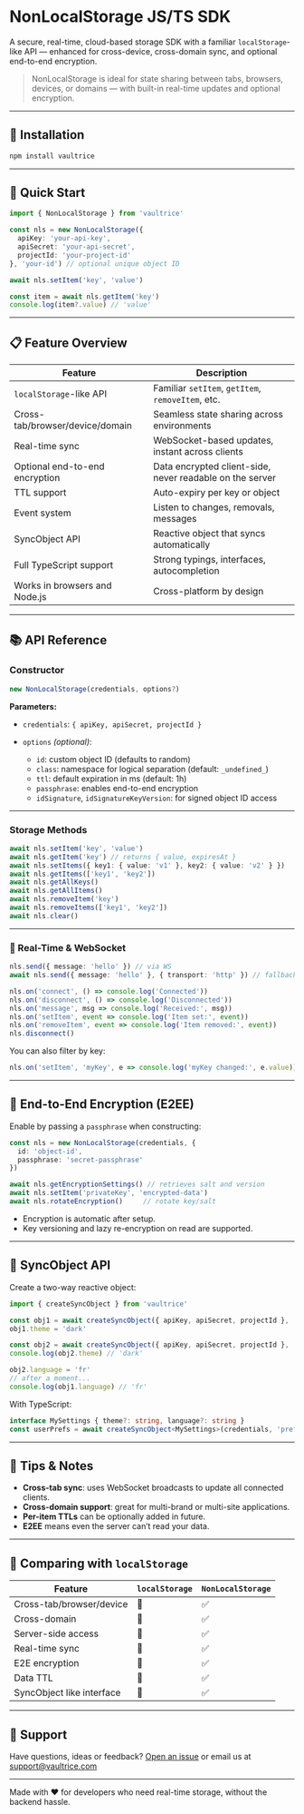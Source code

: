 # NonLocalStorage JS/TS SDK

A secure, real-time, cloud-based storage SDK with a familiar `localStorage`-like API — enhanced for cross-device, cross-domain sync, and optional end-to-end encryption.

> NonLocalStorage is ideal for state sharing between tabs, browsers, devices, or domains — with built-in real-time updates and optional encryption.

---

## 🔧 Installation

```bash
npm install vaultrice
````

---

## 🚀 Quick Start

```ts
import { NonLocalStorage } from 'vaultrice'

const nls = new NonLocalStorage({
  apiKey: 'your-api-key',
  apiSecret: 'your-api-secret',
  projectId: 'your-project-id'
}, 'your-id') // optional unique object ID

await nls.setItem('key', 'value')

const item = await nls.getItem('key')
console.log(item?.value) // 'value'
```

---

## 📋 Feature Overview

| Feature                         | Description                                              |
| ------------------------------- | -------------------------------------------------------- |
| `localStorage`-like API         | Familiar `setItem`, `getItem`, `removeItem`, etc.        |
| Cross-tab/browser/device/domain | Seamless state sharing across environments               |
| Real-time sync                  | WebSocket-based updates, instant across clients          |
| Optional end-to-end encryption  | Data encrypted client-side, never readable on the server |
| TTL support                     | Auto-expiry per key or object                            |
| Event system                    | Listen to changes, removals, messages                    |
| SyncObject API                  | Reactive object that syncs automatically                 |
| Full TypeScript support         | Strong typings, interfaces, autocompletion               |
| Works in browsers and Node.js   | Cross-platform by design                                 |

---

## 📚 API Reference

### Constructor

```ts
new NonLocalStorage(credentials, options?)
```

**Parameters:**

* `credentials`: `{ apiKey, apiSecret, projectId }`
* `options` *(optional)*:

  * `id`: custom object ID (defaults to random)
  * `class`: namespace for logical separation (default: `_undefined_`)
  * `ttl`: default expiration in ms (default: 1h)
  * `passphrase`: enables end-to-end encryption
  * `idSignature`, `idSignatureKeyVersion`: for signed object ID access

---

### Storage Methods

```ts
await nls.setItem('key', 'value')
await nls.getItem('key') // returns { value, expiresAt }
await nls.setItems({ key1: { value: 'v1' }, key2: { value: 'v2' } })
await nls.getItems(['key1', 'key2'])
await nls.getAllKeys()
await nls.getAllItems()
await nls.removeItem('key')
await nls.removeItems(['key1', 'key2'])
await nls.clear()
```

---

### 🔄 Real-Time & WebSocket

```ts
nls.send({ message: 'hello' }) // via WS
await nls.send({ message: 'hello' }, { transport: 'http' }) // fallback

nls.on('connect', () => console.log('Connected'))
nls.on('disconnect', () => console.log('Disconnected'))
nls.on('message', msg => console.log('Received:', msg))
nls.on('setItem', event => console.log('Item set:', event))
nls.on('removeItem', event => console.log('Item removed:', event))
nls.disconnect()
```

You can also filter by key:

```ts
nls.on('setItem', 'myKey', e => console.log('myKey changed:', e.value))
```

---

## 🔐 End-to-End Encryption (E2EE)

Enable by passing a `passphrase` when constructing:

```ts
const nls = new NonLocalStorage(credentials, {
  id: 'object-id',
  passphrase: 'secret-passphrase'
})

await nls.getEncryptionSettings() // retrieves salt and version
await nls.setItem('privateKey', 'encrypted-data')
await nls.rotateEncryption()     // rotate key/salt
```

* Encryption is automatic after setup.
* Key versioning and lazy re-encryption on read are supported.

---

## 🔁 SyncObject API

Create a two-way reactive object:

```ts
import { createSyncObject } from 'vaultrice'

const obj1 = await createSyncObject({ apiKey, apiSecret, projectId }, 'my-id')
obj1.theme = 'dark'

const obj2 = await createSyncObject({ apiKey, apiSecret, projectId }, 'my-id')
console.log(obj2.theme) // 'dark'

obj2.language = 'fr'
// after a moment...
console.log(obj1.language) // 'fr'
```

With TypeScript:

```ts
interface MySettings { theme?: string, language?: string }
const userPrefs = await createSyncObject<MySettings>(credentials, 'prefs-id')
```

---

## 🧠 Tips & Notes

* **Cross-tab sync**: uses WebSocket broadcasts to update all connected clients.
* **Cross-domain support**: great for multi-brand or multi-site applications.
* **Per-item TTLs** can be optionally added in future.
* **E2EE** means even the server can’t read your data.

---

## 📌 Comparing with `localStorage`

| Feature                   | `localStorage` | `NonLocalStorage` |
| ------------------------- | -------------- | --------------- |
| Cross-tab/browser/device  | 🚫             | ✅               |
| Cross-domain              | 🚫             | ✅               |
| Server-side access        | 🚫             | ✅               |
| Real-time sync            | 🚫             | ✅               |
| E2E encryption            | 🚫             | ✅               |
| Data TTL                  | 🚫             | ✅               |
| SyncObject like interface | 🚫             | ✅               |


---

## 🧰 Support

Have questions, ideas or feedback? [Open an issue](https://github.com/vaultrice/sdk) or email us at [support@vaultrice.com](mailto:support@vaultrice.com)

---

Made with ❤️ for developers who need real-time storage, without the backend hassle.
